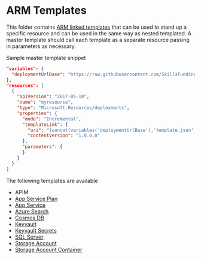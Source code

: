 # ARM Templates

This folder contains [ARM linked templates](https://docs.microsoft.com/en-us/azure/azure-resource-manager/resource-group-linked-templates) 
that can be used to stand up a specific resource and can be used in the same way as nested templated.
A master template should call each template as a separate resource passing in parameters as necessary.

Sample master template snippet

```json
"variables": {
  "deploymentUrlBase": "https://raw.githubusercontent.com/SkillsFundingAgency/dfc-devops/master/ArmTemplates/"
},
"resources": [
  {
    "apiVersion": "2017-05-10",
    "name": "myresource",
    "type": "Microsoft.Resources/deployments",
    "properties": {
      "mode": "Incremental",
      "templateLink": {
        "uri": "[concat(variables('deploymentUrlBase'),'template.json')]",
        "contentVersion": "1.0.0.0"
      },
      "parameters": {
      }
    }
  }
]
```

The following templates are available

* APIM
* [App Service Plan](app-service-plan.md)
* [App Service](app-service.md)
* [Azure Search](azure-search.md)
* [Cosmos DB](cosmos-db.md)
* [Keyvault](keyvault.md)
* [Keyvault Secrets](keyvault-secrets.md)
* [SQL Server](sql-server.md)
* [Storage Account](storage-account.md)
* [Storage Account Container](storage-account-arm-container.md)
